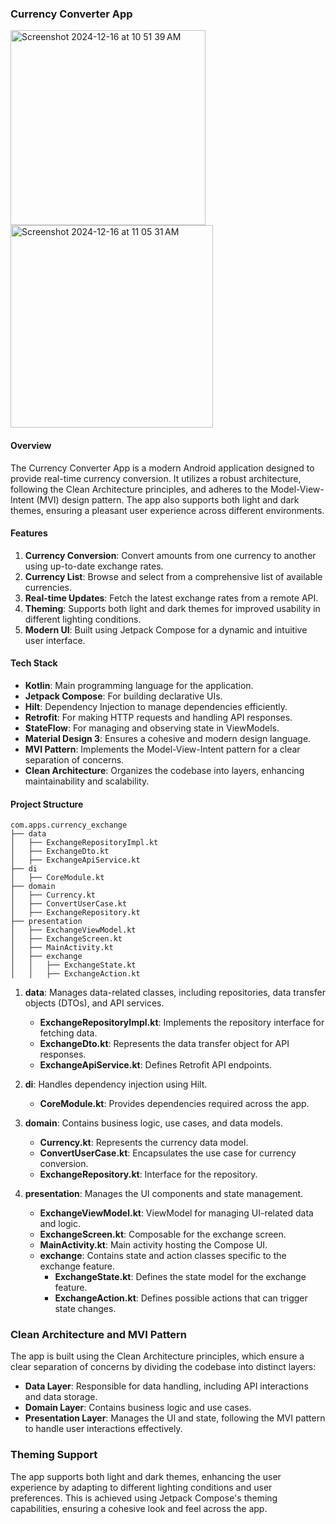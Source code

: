 ### Currency Converter App

<img width="312" alt="Screenshot 2024-12-16 at 10 51 39 AM" src="https://github.com/user-attachments/assets/d9839d87-271e-4037-960d-d4e009352552" />

<img width="324" alt="Screenshot 2024-12-16 at 11 05 31 AM" src="https://github.com/user-attachments/assets/b66480de-2484-4ed3-81a0-f8af804909c8" />


#### Overview
The Currency Converter App is a modern Android application designed to provide real-time currency conversion. It utilizes a robust architecture, following the Clean Architecture principles, and adheres to the Model-View-Intent (MVI) design pattern. The app also supports both light and dark themes, ensuring a pleasant user experience across different environments.

#### Features
1. **Currency Conversion**: Convert amounts from one currency to another using up-to-date exchange rates.
2. **Currency List**: Browse and select from a comprehensive list of available currencies.
3. **Real-time Updates**: Fetch the latest exchange rates from a remote API.
4. **Theming**: Supports both light and dark themes for improved usability in different lighting conditions.
5. **Modern UI**: Built using Jetpack Compose for a dynamic and intuitive user interface.

#### Tech Stack
- **Kotlin**: Main programming language for the application.
- **Jetpack Compose**: For building declarative UIs.
- **Hilt**: Dependency Injection to manage dependencies efficiently.
- **Retrofit**: For making HTTP requests and handling API responses.
- **StateFlow**: For managing and observing state in ViewModels.
- **Material Design 3**: Ensures a cohesive and modern design language.
- **MVI Pattern**: Implements the Model-View-Intent pattern for a clear separation of concerns.
- **Clean Architecture**: Organizes the codebase into layers, enhancing maintainability and scalability.

#### Project Structure
```plaintext
com.apps.currency_exchange
├── data
│   ├── ExchangeRepositoryImpl.kt
│   ├── ExchangeDto.kt
│   ├── ExchangeApiService.kt
├── di
│   ├── CoreModule.kt
├── domain
│   ├── Currency.kt
│   ├── ConvertUserCase.kt
│   ├── ExchangeRepository.kt
├── presentation
│   ├── ExchangeViewModel.kt
│   ├── ExchangeScreen.kt
│   ├── MainActivity.kt
│   ├── exchange
│   │   ├── ExchangeState.kt
│   │   ├── ExchangeAction.kt
```

1. **data**: Manages data-related classes, including repositories, data transfer objects (DTOs), and API services.
   - **ExchangeRepositoryImpl.kt**: Implements the repository interface for fetching data.
   - **ExchangeDto.kt**: Represents the data transfer object for API responses.
   - **ExchangeApiService.kt**: Defines Retrofit API endpoints.

2. **di**: Handles dependency injection using Hilt.
   - **CoreModule.kt**: Provides dependencies required across the app.

3. **domain**: Contains business logic, use cases, and data models.
   - **Currency.kt**: Represents the currency data model.
   - **ConvertUserCase.kt**: Encapsulates the use case for currency conversion.
   - **ExchangeRepository.kt**: Interface for the repository.

4. **presentation**: Manages the UI components and state management.
   - **ExchangeViewModel.kt**: ViewModel for managing UI-related data and logic.
   - **ExchangeScreen.kt**: Composable for the exchange screen.
   - **MainActivity.kt**: Main activity hosting the Compose UI.
   - **exchange**: Contains state and action classes specific to the exchange feature.
     - **ExchangeState.kt**: Defines the state model for the exchange feature.
     - **ExchangeAction.kt**: Defines possible actions that can trigger state changes.

### Clean Architecture and MVI Pattern
The app is built using the Clean Architecture principles, which ensure a clear separation of concerns by dividing the codebase into distinct layers:
- **Data Layer**: Responsible for data handling, including API interactions and data storage.
- **Domain Layer**: Contains business logic and use cases.
- **Presentation Layer**: Manages the UI and state, following the MVI pattern to handle user interactions effectively.

### Theming Support
The app supports both light and dark themes, enhancing the user experience by adapting to different lighting conditions and user preferences. This is achieved using Jetpack Compose's theming capabilities, ensuring a cohesive look and feel across the app.
